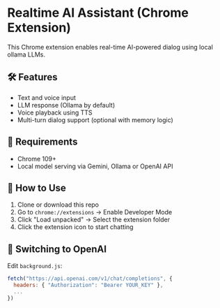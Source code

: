 # Realtime AI Assistant (Chrome Extension)

This Chrome extension enables real-time AI-powered dialog using local ollama LLMs.

## 🛠 Features
- Text and voice input
- LLM response (Ollama by default)
- Voice playback using TTS
- Multi-turn dialog support (optional with memory logic)

## 🧰 Requirements
- Chrome 109+
- Local model serving via Gemini, Ollama or OpenAI API

## 🚀 How to Use
1. Clone or download this repo
2. Go to `chrome://extensions` → Enable Developer Mode
3. Click "Load unpacked" → Select the extension folder
4. Click the extension icon to start chatting

## 🔄 Switching to OpenAI
Edit `background.js`:
```js
fetch("https://api.openai.com/v1/chat/completions", {
  headers: { "Authorization": "Bearer YOUR_KEY" },
  ...
})
```
